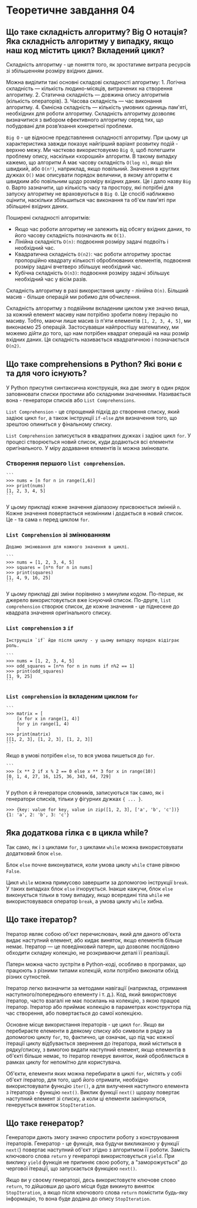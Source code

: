 # Теоретичне завдання 04
## Що таке складність алгоритму? Big O нотація? Яка складність алгоритму у випадку, якщо наш код містить цикл? Вкладений цикл?
  Складність алгоритму - це поняття того, як зростатиме витрата ресурсів зі збільшенням розміру вхідних даних. 

  Можна виділити такі основні складові складності алгоритму:
    1. Логічна складність — кількість людино-місяців, витрачених на створення алгоритму.
    2. Статична складність — довжина опису алгоритмів (кількість операторів).
    3. Часова складність — час виконання алгоритму.
    4. Ємнісна складність — кількість умовних одиниць пам'яті, необхідних для роботи алгоритму.
  Складність алгоритму дозволяє визначитися з вибором ефективного алгоритму серед тих, що побудовані для розв’язання конкретної проблеми.
  
  `Big O` - це відносне представлення складності алгоритму. При цьому ця характеристика завжди показує найгірший варіант розвитку подій - верхню межу. Ми частково використовуємо `Big O`, щоб полегшити проблему опису, наскільки «хороший» алгоритм. В такому випадку кажемо, що алгоритм A має часову складність `O(log n)`, якщо він швидкий, або `O(n²)`, наприклад, якщо повільний. Значення в круглих дужках `O()` має описувати порядок величини, в якому алгоритм є швидким або повільним щодо розміру вхідних даних. Це і дало назву `Big О`. Варто зазначити, що кількість часу та простору, які потрібні для запуску алгоритму не враховуються в `Big O`. Це спосіб наближено оцінити, наскільки збільшиться час виконання та об'єм пам'яті при збільшені вхідних даних.

  Поширені складності алгоритмів:
  
  * Якщо час роботи алгоритму не залежить від обсягу вхідних даних, то його часову складність позначають як `O(1)`.
  * Лінійна складність `O(n)`: подвоєння розміру задачі подвоїть і необхідний час.
  * Квадратична складність `O(n2)`: час роботи алгоритму зростає пропорційно квадрату кількості оброблюваних елементів, подвоєння розміру задачі вчетверо збільшує необхідний час.
  * Кубічна складність `O(n3)`: подвоєння розміру задачі збільшує необхідний час у вісім разів.

  Складність алгоритму в разі використання циклу - лінійна `O(n)`. Більший масив - більше операцій ми робимо для обчислення.

  Складність алгоритму з подвійним вкладеним циклом уже значно вища, за кожний елемент масиву нам потрібно зробити повну ітерацію по масиву. Тобто, маючи лише масив із п'яти елементів `[1, 2, 3, 4, 5]`, ми виконаємо 25 операцій. Застосувавши найпростішу математику, ми можемо дійти до того, що нам потрібен квадрат операцій на наш розмір вхідних даних. Ця складність називається квадратичною і позначається `O(n2)`.

## Що таке comprehensions в Python? Які вони є та для чого існують? 
  У Python присутня синтаксична конструкція, яка дає змогу в один рядок заповнювати списки простими або складними значеннями. Називається вона - генератори списків або `List Comprehensions`. 

  `List Comprehension` - це спрощений підхід до створення списку, який задіює цикл `for`, а також інструкції `if-else` для визначення того, що зрештою опиниться у фінальному списку.

  `List Comprehension` записується в квадратних дужках і задіює цикл `for`. У процесі створюється новий список, куди додаються всі елементи оригінального. У міру додавання елементів їх можна змінювати.

  ### Створення першого `list comprehension`.

    ```
    >>> nums = [n for n in range(1,6)]
    >>> print(nums)
    [1, 2, 3, 4, 5]
    ```

  У цьому прикладі кожне значення діапазону присвоюється змінній `n`. 
  Кожне значення повертається незмінним і додається в новий список. Це - та сама `n` перед циклом `for`.

  ### `List Comprehension` зі змінюванням
    Додамо змінювання для кожного значення в циклі.

    ```
    >>> nums = [1, 2, 3, 4, 5]
    >>> squares = [n*n for n in nums]
    >>> print(squares) 
    [1, 4, 9, 16, 25]
    ```

  У цьому прикладі дві зміни порівняно з минулим кодом. По-перше, як джерело використовується вже існуючий список. 
  По-друге, `list comprehension` створює список, де кожне значення - це піднесене до квадрата значення оригінального списку.

  ### `List comprehension` з `if`
    Інструкція `if` йде після циклу - у цьому випадку порядок відіграє роль.

    ```
    >>> nums = [1, 2, 3, 4, 5]
    >>> odd_squares = [n*n for n in nums if n%2 == 1]
    >>> print(odd_squares)
    [1, 9, 25]
    ```

  ### `List comprehension` із вкладеним циклом `for`

    ```
    >>> matrix = [
        [x for x in range(1, 4)]
        for y in range(1, 4)
        ]
    >>> print(matrix)
    [[1, 2, 3], [1, 2, 3], [1, 2, 3]]
    ```

  Якщо в умові потрібен `else`, то вся умова пишеться до `for`.

    ```
    >>> [x ** 2 if x % 2 == 0 else x ** 3 for x in range(10)]
    [0, 1, 4, 27, 16, 125, 36, 343, 64, 729]
    ```
  
  У python є й генератори словників, записуються так само, як і генератори списків, тільки у фігурних дужках `{ ... }`.

  ```
  >>> {key: value for key, value in zip([1, 2, 3], ['a', 'b', 'c'])}
  {1: 'a', 2: 'b', 3: 'c'}
  ```

## Яка додаткова гілка є в цикла while?
  Так само, як і з циклами `for`, з циклами `while` можна використовувати додатковий блок `else`. 

  Блок `else` почне виконуватися, коли умова циклу `while` стане рівною `False`.

  Цикл `while` можна примусово завершити за допомогою інструкції `break`. У таких випадках блок `else` ігнорується. Інакше кажучи, блок `else` виконується тільки в тому випадку, якщо всередині тіла `while` не використовувався оператор `break`, а умова циклу `while` хибна. 

## Що таке ітератор?
  Ітератор являє собою об'єкт перечислювач, який для даного об'єкта видає наступний елемент, або кидає виняток, якщо елементів більше немає. Ітератор — це поведінковий патерн, що дозволяє послідовно обходити складну колекцію, не розкриваючи деталі її реалізації.

  Патерн можна часто зустріти в Python-коді, особливо в програмах, що працюють з різними типами колекцій, коли потрібно виконати обхід різних сутностей.

  Ітератор легко визначити за методами навігації (наприклад, отримання наступного/попереднього елементу і т. д.). Код, який використовує ітератор, часто взагалі не має посилань на колекцію, з якою працює ітератор. Ітератор або приймає колекцію в параметрах конструктора під час створення, або повертається до самої колекцією.

  Основне місце використання ітераторів - це цикл `for`. Якщо ви перебираєте елементи в деякому списку або символи в рядку за допомогою циклу `for`, то, фактично, це означає, що під час кожної ітерації циклу відбувається звернення до ітератора, який міститься в рядку/списку, з вимогою видати наступний елемент, якщо елементів в об'єкті більше немає, то ітератор генерує виняток, який обробляється в рамках циклу for непомітно для користувача.

  Об'єкти, елементи яких можна перебирати в циклі `for`, містять у собі об'єкт ітератор, для того, щоб його отримати, необхідно використовувати функцію `iter()`, а для вилучення наступного елемента з ітератора - функцію `next()`. Виклик функції `next()` щоразу повертає наступний елемент зі списку, а коли ці елементи закінчуються, генерується виняток `StopIteration`.

## Що таке генератор?

  Генератори дають змогу значно спростити роботу з конструювання ітераторів. Генератор - це функція, яка будучи викликаною у функції `next(`) повертає наступний об'єкт згідно з алгоритмом її роботи. Замість ключового слова `return` у генераторі використовується `yield`. При виклику `yield` функція не припиняє свою роботу, а "заморожується" до чергової ітерації, що запускається функцією `next()`.

  Якщо ви у своєму генераторі, десь використовуєте ключове слово `return`, то дійшовши до цього місця буде викинуто виняток `StopIteration`, а якщо після ключового слова `return` помістити будь-яку інформацію, то вона буде додана до опису `StopIteration`.